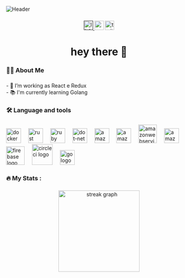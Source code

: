    ![Header](https://github.com/user-attachments/assets/489fd512-2e9a-423c-9b78-2dda21114d1e)
###

<div align="center">
  <a href="">
   <img src="https://img.shields.io/static/v1?message=LinkedIn&logo=linkedin&label=&color=0077B5&logoColor=white&labelColor=&style=for-the-badge" height="25" alt="linkedin logo"  />
  </a>
  <img src="https://img.shields.io/static/v1?message=Youtube&logo=youtube&label=&color=FF0000&logoColor=white&labelColor=&style=for-the-badge" height="25" alt="youtube logo"  />
  <img src="https://img.shields.io/static/v1?message=Twitter&logo=twitter&label=&color=1DA1F2&logoColor=white&labelColor=&style=for-the-badge" height="25" alt="twitter logo"  />
</div>

###

<h1 align="center">hey there 👋</h1>

###

<h3 align="left">👩‍💻  About Me</h3>

###

<p align="left">- 🔭 I’m working as React e Redux<br>- 📚 I'm currently learning Golang</p>

###

<h3 align="left">🛠 Language and tools</h3>

###

<div align="left">
  <img src="https://cdn.jsdelivr.net/gh/devicons/devicon@latest/icons/html5/html5-original.svg" height="40" alt="docker logo"  />
  <img width="12" />
  <img src="https://cdn.jsdelivr.net/gh/devicons/devicon@latest/icons/css3/css3-original.svg" height="40" alt="rust logo"  />
  <img width="12" />
  <img src="https://cdn.jsdelivr.net/gh/devicons/devicon@latest/icons/javascript/javascript-plain.svg" height="40" alt="ruby logo"  />
  <img width="12" />
  <img src="https://cdn.jsdelivr.net/gh/devicons/devicon@latest/icons/typescript/typescript-plain.svg" height="40" alt="dot-net logo"  />
  <img width="12" />
  <img src="https://cdn.jsdelivr.net/gh/devicons/devicon@latest/icons/react/react-original-wordmark.svg" height="40" alt="amazonwebservices logo"  />
  <img width="12" />
  <img src="https://cdn.jsdelivr.net/gh/devicons/devicon@latest/icons/redux/redux-original.svg" height="40" alt="amazonwebservices logo"  />
  <img width="12" />
  <img src="https://cdn.jsdelivr.net/gh/devicons/devicon@latest/icons/nextjs/nextjs-original-wordmark.svg" height="50" alt="amazonwebservices logo"  />
  <img width="12" />
  <img src="https://github.com/user-attachments/assets/b9136fcc-8da9-4ca4-83c7-e56926dada7a" height="40" alt="amazonwebservices logo"  />
  <img width="12" />
  <img src="https://cdn.jsdelivr.net/gh/devicons/devicon@latest/icons/nodejs/nodejs-original-wordmark.svg" height="50" alt="firebase logo"  />
  <img width="12" />
  <img src="https://cdn.jsdelivr.net/gh/devicons/devicon@latest/icons/cypressio/cypressio-original-wordmark.svg" height="56" alt="circleci logo"  />
  <img width="12" />
  <img src="https://cdn.jsdelivr.net/gh/devicons/devicon/icons/go/go-original-wordmark.svg" height="40" alt="go logo"  />
</div>

###

<h3 align="left">🔥   My Stats :</h3>

###

<div align="center">
  <img src="https://streak-stats.demolab.com?user=maurodesouza&locale=en&mode=daily&theme=dark&hide_border=false&border_radius=5&order=3" height="220" alt="streak graph"  />
</div>

###
